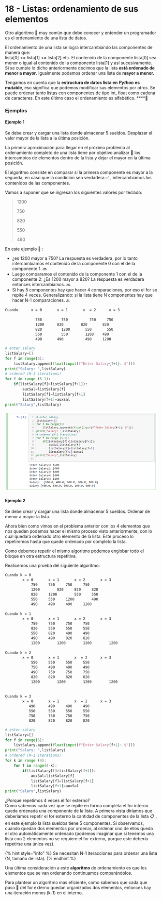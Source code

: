 # 18 - Listas: ordenamiento de sus elementos

Otro algoritmo 🤖 muy común que debe conocer y entender un programador es el ordenamiento de una lista de datos.

El ordenamiento de una lista se logra intercambiando las componentes de manera que:  
 lista\[0\] &lt;= lista\[1\] &lt;= lista\[2\] etc. El contenido de la componente lista\[0\] sea menor o igual al contenido de la componente lista\[1\] y así sucesivamente.  
 Si se cumple lo dicho anteriormente decimos que la lista **está ordenado de menor a mayor**. Igualmente podemos ordenar una lista de **mayor a menor.**

Tengamos en cuenta que la **estructura de datos lista en** _**Python**_ **es mutable**, eso significa que podemos modificar sus elementos por otros. Se puede ordenar tanto listas con componentes de tipo int, float como cadena de caracteres. En este último caso el ordenamiento es alfabético. ****🔡 

### Ejemplos 

#### Ejemplo 1

Se debe crear y cargar una lista donde almacenar 5 sueldos. Desplazar el valor mayor de la lista a la última posición.

La primera aproximación para llegar en el próximo problema al ordenamiento completo de una lista tiene por objetivo analizar 🧠 los intercambios de elementos dentro de la lista y dejar el mayor en la última posición.

El algoritmo consiste en comparar si la primera componente es mayor a la segunda, en caso que la condición sea verdadera ✅ , intercambiamos los contenidos de las componentes.

Vamos a suponer que se ingresan los siguientes valores por teclado:

> 1200
>
> 750
>
> 820
>
> 550 
>
> 490

En este ejemplo 🚏 :

* ¿es 1200 mayor a 750? La respuesta es verdadera, por lo tanto intercambiamos el contenido de la componente 0 con el de la componente 1. 🔜 
* Luego comparamos el contenido de la componente 1 con el de la componente 2: ¿Es 1200 mayor a 820? La respuesta es verdadera entonces intercambiamos. 🔜 
* Si hay 5 componentes hay que hacer 4 comparaciones, por eso el for se repite 4 veces. Generalizando: si la lista tiene N componentes hay que hacer N-1 comparaciones. 🔙 

```text
Cuando		x = 0		x = 1		x  = 2		x = 3
		
		      750		  750		   750	   750
		      1200		820		   820		 820
		      820		  1200		 550	   550
		      550		  550   	 1200    490
		      490 		490  		 490     1200
```

```python
# enter salary
listSalary=[]
for f in range(5):
    listSalary.append(float(input(f"Enter Salary{f+1}: $")))
print("Salary: ",listSalary)
# ordered (N-1 iterations)
for f in range (5-1):
    if(listSalary[f]>listSalary[f+1]):
        auxSal=listSalary[f]
        listSalary[f]=listSalary[f+1]
        listSalary[f+1]=auxSal
print("Salary",listSalary)
```

![Ejecuci&#xF3;n ejemplo 1](.gitbook/assets/image%20%2828%29.png)

#### Ejemplo 2

Se debe crear y cargar una lista donde almacenar 5 sueldos. Ordenar de menor a mayor la lista.

Ahora bien como vimos en el problema anterior con los 4 elementos que nos quedan podemos hacer el mismo proceso visto anteriormente, con lo cual quedará ordenado otro elemento de la lista. Este proceso lo repetiremos hasta que quede ordenado por completo la lista.

Como debemos repetir el mismo algoritmo podemos englobar todo el bloque en otra estructura repetitiva.

Realicemos una prueba del siguiente algoritmo:

```text
Cuando k = 0
		x = 0		x = 1		x = 2		x = 3
		    750		750		750		750
		    1200		820		820		820
		    820		1200		550		550
		    550		550		1200		490
		    490		490		490		1200
		
Cuando k = 1
		x = 0		x = 1		x = 2		x = 3
		    750		750		750		750	
		    820		550		550		550
		    550		820		490		490
		    490		490		820		820
		    1200		1200		1200		1200

Cuando k = 2
		x = 0		x = 1		x  = 2		x = 3
		    550		550		550		550
		    750		490		490		490
		    490		750		750		750
		    820		820		820		820
		    1200		1200		1200		1200


Cuando k = 3
		x = 0		x = 1		x  = 2		x = 3
		   490		490		490		490
		   550		550		550		550
		   750		750		750		750
		   820		820		820		820
```

```python
# enter salary
listSalary=[]
for f in range(5):
    listSalary.append(float(input(f"Enter Salary{f+1}: $")))
print("Salary: ",listSalary)
# ordered (N-1 iterations)
for k in range (4):
    for f in range(4-k):        
        if(listSalary[f]>listSalary[f+1]):
            auxSal=listSalary[f]
            listSalary[f]=listSalary[f+1]
            listSalary[f+1]=auxSal
print("Salary",listSalary)
```

¿Porque repetimos 4 veces el for externo?  
 Como sabemos cada vez que se repite en forma completa el for interno queda ordenada una componente de la lista. A primera vista diríamos que deberíamos repetir el for externo la cantidad de componentes de la lista 📋 , en este ejemplo la lista sueldos tiene 5 componentes. Si observamos, cuando quedan dos elementos por ordenar, al ordenar uno de ellos queda el otro automáticamente ordenado \(podemos imaginar que si tenemos una lista con 2 elementos no se requiere el for externo, porque este debería repetirse una única vez\).

{% hint style="info" %}
Se necesitan N-1 iteracciones para ordenar una lista \(N, tamaño de lista\).
{% endhint %}

Una última consideración a este **algoritmo** de ordenamiento es que los elementos que se van ordenando continuamos comparándolos.


  
Para plantear un algoritmo mas eficiente, como sabemos que cada que paso 👣 del for externo quedan organizados dos elementos, entonces hay una iteración menos \(k-1\) en el interno. 

